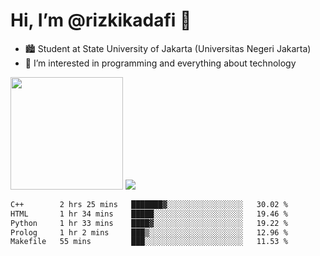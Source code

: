 # Hi, I’m @rizkikadafi 👋
- 🏙 Student at State University of Jakarta (Universitas Negeri Jakarta)
- 👀 I’m interested in programming and everything about technology
<img height="180em" src="https://github-readme-stats.vercel.app/api?username=rizkikadafi&show_icons=true&hide_border=true&&count_private=true&include_all_commits=true" />
<img src="https://github-readme-stats.vercel.app/api/top-langs/?username=rizkikadafi&show_icons=true&hide_border=true&&count_private=true&include_all_commits=true" />

<!--START_SECTION:waka-->

```txt
C++        2 hrs 25 mins   ███████▓░░░░░░░░░░░░░░░░░   30.02 %
HTML       1 hr 34 mins    █████░░░░░░░░░░░░░░░░░░░░   19.46 %
Python     1 hr 33 mins    ████▓░░░░░░░░░░░░░░░░░░░░   19.22 %
Prolog     1 hr 2 mins     ███▒░░░░░░░░░░░░░░░░░░░░░   12.96 %
Makefile   55 mins         ███░░░░░░░░░░░░░░░░░░░░░░   11.53 %
```

<!--END_SECTION:waka-->

<!---
rizkikadafi/rizkikadafi is a ✨ special ✨ repository because its `README.md` (this file) appears on your GitHub profile.
You can click the Preview link to take a look at your changes.
--->
